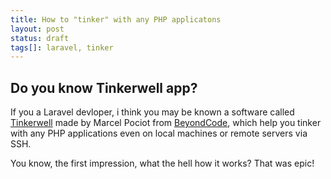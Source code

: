 ```yaml
---
title: How to "tinker" with any PHP applicatons
layout: post
status: draft
tags[]: laravel, tinker
---
```


## Do you know Tinkerwell app?

If you a Laravel devloper, i think you may be known a software called [Tinkerwell](https://tinkerwell.app) made by Marcel Pociot from [BeyondCode](https://beyondco.de/), which help you tinker with any PHP applications even on local machines or remote servers via SSH. 

You know, the first impression, what the hell how it works? That was epic!
